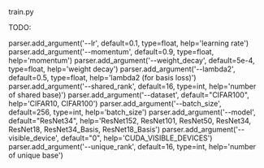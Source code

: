train.py

TODO:

parser.add_argument('--lr', default=0.1, type=float, help='learning rate')
parser.add_argument('--momentum', default=0.9, type=float, help='momentum')
parser.add_argument('--weight_decay', default=5e-4, type=float, help='weight decay')
parser.add_argument('--lambda2', default=0.5, type=float, help='lambda2 (for basis loss)')
parser.add_argument('--shared_rank', default=16, type=int, help='number of shared base)')
parser.add_argument('--dataset', default="CIFAR100", help='CIFAR10, CIFAR100')
parser.add_argument('--batch_size', default=256, type=int, help='batch_size')
parser.add_argument('--model', default="ResNet34", help='ResNet152, ResNet101, ResNet50, ResNet34, ResNet18, ResNet34_Basis, ResNet18_Basis')
parser.add_argument('--visible_device', default="0", help='CUDA_VISIBLE_DEVICES')
parser.add_argument('--unique_rank', default=16, type=int, help='number of unique base')
